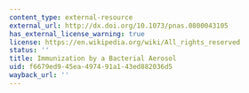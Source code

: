 ```yaml
---
content_type: external-resource
external_url: http://dx.doi.org/10.1073/pnas.0800043105
has_external_license_warning: true
license: https://en.wikipedia.org/wiki/All_rights_reserved
status: ''
title: Immunization by a Bacterial Aerosol
uid: f6679ed9-45ea-4974-91a1-43ed882036d5
wayback_url: ''
---
```

